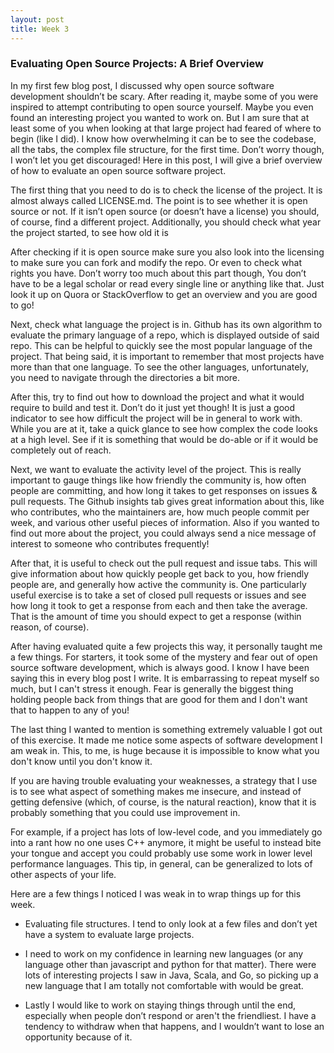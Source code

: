 ```yaml
---
layout: post
title: Week 3
---
```


### Evaluating Open Source Projects: A Brief Overview

In my first few blog post, I discussed why open source software development shouldn’t be scary. After reading it, maybe some of you were inspired to attempt contributing to open source yourself. Maybe you even found an interesting project you wanted to work on. But I am sure that at least some of you when looking at that large project had feared of where to begin (like I did). I know how overwhelming it can be to see the codebase, all the tabs, the complex file structure, for the first time. Don’t worry though, I won’t let you get discouraged! Here in this post, I will give a brief overview of how to evaluate an open source software project.

The first thing that you need to do is to check the license of the project. It is almost always called LICENSE.md.  The point is to see whether it is open source or not. If it isn’t open source (or doesn’t have a license) you should, of course, find a different project. Additionally, you should check what year the project started, to see how old it is 

After checking if it is open source make sure you also look into the licensing to make sure you can fork and modify the repo. Or even to check what rights you have. Don’t worry too much about this part though, You don’t have to be a legal scholar or read every single line or anything like that. Just look it up on Quora or StackOverflow to get an overview and you are good to go!

Next, check what language the project is in. Github has its own algorithm to evaluate the primary language of a repo, which is displayed outside of said repo. This can be helpful to quickly see the most popular language of the project. That being said, it is important to remember that most projects have more than that one language. To see the other languages, unfortunately, you need to navigate through the directories a bit more.

After this, try to find out how to download the project and what it would require to build and test it. Don’t do it just yet though! It is just a good indicator to see how difficult the project will be in general to work with. While you are at it, take a quick glance to see how complex the code looks at a high level. See if it is something that would be do-able or if it would be completely out of reach.

Next, we want to evaluate the activity level of the project. This is really important to gauge things like how friendly the community is, how often people are committing, and how long it takes to get responses on issues & pull requests. The Github insights tab gives great information about this, like who contributes, who the maintainers are, how much people commit per week, and various other useful pieces of information. Also if you wanted to find out more about the project, you could always send a nice message of interest to someone who contributes frequently!

After that, it is useful to check out the pull request and issue tabs. This will give information about how quickly people get back to you, how friendly people are, and generally how active the community is. One particularly useful exercise is to take a set of closed pull requests or issues and see how long it took to get a response from each and then take the average. That is the amount of time you should expect to get a response (within reason, of course).

After having evaluated quite a few projects this way, it personally taught me a few things. For starters, it took some of the mystery and fear out of open source software development, which is always good. I know I have been saying this in every blog post I write. It is embarrassing to repeat myself so much, but I can't stress it enough. Fear is generally the biggest thing holding people back from things that are good for them and I don't want that to happen to any of you!  

The last thing I wanted to mention is something extremely valuable I got out of this exercise. It made me notice some aspects of software development I am weak in. This, to me, is huge because it is impossible to know what you don't know until you don't know it. 

If you are having trouble evaluating your weaknesses, a strategy that I use is to see what aspect of something makes me insecure, and instead of getting defensive (which, of course, is the natural reaction), know that it is probably something that you could use improvement in. 

For example, if a project has lots of low-level code, and you immediately go into a rant how no one uses C++ anymore, it might be useful to instead bite your tongue and accept you could probably use some work in lower level performance languages. This tip, in general, can be generalized to lots of other aspects of your life.

Here are a few things I noticed I was weak in to wrap things up for this week. 

- Evaluating file structures. I tend to only look at a few files and don’t yet have a system to evaluate large projects. 

- I need to work on my confidence in learning new languages (or any language other than javascript and python for that matter). There were lots of interesting projects I saw in Java, Scala, and Go, so picking up a new language that I am totally not comfortable with would be great. 

- Lastly I would like to work on staying things through until the end, especially when people don’t respond or aren't the friendliest. I have a tendency to withdraw when that happens, and I wouldn’t want to lose an opportunity because of it.
